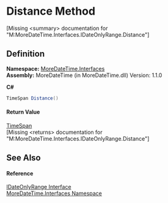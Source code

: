 # Distance Method


\[Missing &lt;summary&gt; documentation for "M:MoreDateTime.Interfaces.IDateOnlyRange.Distance"\]



## Definition
**Namespace:** <a href="N_MoreDateTime_Interfaces.md">MoreDateTime.Interfaces</a>  
**Assembly:** MoreDateTime (in MoreDateTime.dll) Version: 1.1.0

**C#**
``` C#
TimeSpan Distance()
```



#### Return Value
<a href="https://learn.microsoft.com/dotnet/api/system.timespan" target="_blank" rel="noopener noreferrer">TimeSpan</a>  
\[Missing &lt;returns&gt; documentation for "M:MoreDateTime.Interfaces.IDateOnlyRange.Distance"\]

## See Also


#### Reference
<a href="T_MoreDateTime_Interfaces_IDateOnlyRange.md">IDateOnlyRange Interface</a>  
<a href="N_MoreDateTime_Interfaces.md">MoreDateTime.Interfaces Namespace</a>  
